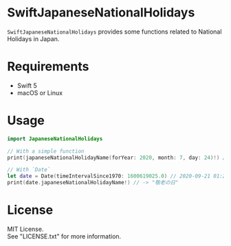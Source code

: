 # SwiftJapaneseNationalHolidays

`SwiftJapaneseNationalHolidays` provides some functions related to National Holidays in Japan.


# Requirements

- Swift 5
- macOS or Linux


# Usage

```Swift
import JapaneseNationalHolidays

// With a simple function
print(japaneseNationalHolidayName(forYear: 2020, month: 7, day: 24)!) // -> "スポーツの日"

// With `Date`
let date = Date(timeIntervalSince1970: 1600619025.0) // 2020-09-21 01:23:45 JST
print(date.japaneseNationalHolidayName!) // -> "敬老の日"

```

# License

MIT License.  
See "LICENSE.txt" for more information.


